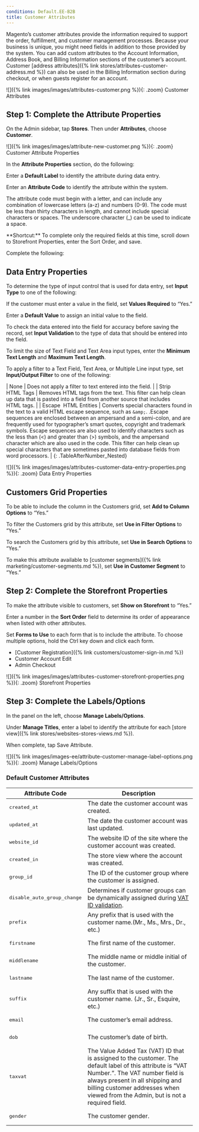 ```yaml
---
conditions: Default.EE-B2B
title: Customer Attributes
---
```


Magento’s customer attributes provide the information required to support the order, fulfillment, and customer management processes. Because your business is unique, you might need fields in addition to those provided by the system. You can add custom attributes to the Account Information, Address Book, and Billing Information sections of the customer’s account. Customer [address attributes]({% link stores/attributes-customer-address.md %}) can also be used in the Billing Information section during checkout, or when guests register for an account.

![]({% link images/images/attributes-customer.png %}){: .zoom}
Customer Attributes

## Step 1: Complete the Attribute Properties

On the Admin sidebar, tap **Stores**. Then under **Attributes**, choose **Customer**.

![]({% link images/images/attribute-new-customer.png %}){: .zoom}
Customer Attribute Properties

In the **Attribute Properties** section, do the following:

Enter a **Default Label** to identify the attribute during data entry.

Enter an **Attribute Code** to identify the attribute within the system.

The attribute code must begin with a letter, and can include any combination of lowercase letters (a-z) and numbers (0-9). The code must be less than thirty characters in length, and cannot include special characters or spaces. The underscore character (_) can be used to indicate a space.

<div class="bs-callout bs-callout-info" markdown="1">
**Shortcut:** To complete only the required fields at this time, scroll down to Storefront Properties, enter the Sort Order, and save.
</div>

Complete the following:

## Data Entry Properties

To determine the type of input control that is used for data entry, set **Input Type** to one of the following:

If the customer must enter a value in the field, set **Values Required** to “Yes.”

Enter a **Default Value** to assign an initial value to the field.

To check the data entered into the field for accuracy before saving the record, set **Input Validation** to the type of data that should be entered into the field.

To limit the size of Text Field and Text Area input types, enter the **Minimum Text Length** and **Maximum Text Length**.

To apply a filter to a Text Field, Text Area, or Multiple Line input type, set **Input/Output Filter** to one of the following:

| None | Does not apply a filter to text entered into the field. |
| Strip HTML Tags | Removes HTML tags from the text. This filter can help clean up data that is pasted into a field from another source that includes HTML tags. |
| Escape  HTML Entities | Converts special characters found in the text to a valid HTML escape sequence, such as `&amp;`. .Escape sequences are enclosed between an ampersand and a semi-colon, and are frequently used for typographer’s smart quotes, copyright and trademark symbols. Escape sequences are also used to identify characters such as the less than (&lt;) and greater than (&gt;) symbols, and the ampersand character which are also used in the code. This filter can help clean up special characters that are sometimes pasted into database fields from word processors. |
{: .TableAfterNumber_Nested}

![]({% link images/images/attributes-customer-data-entry-properties.png %}){: .zoom}
Data Entry Properties

## Customers Grid Properties

To be able to include the column in the Customers grid, set **Add to Column Options** to “Yes.”

To filter the Customers grid by this attribute, set **Use in Filter Options** to “Yes.”

To search the Customers grid by this attribute, set **Use in Search Options** to “Yes.”

To make this attribute available to [customer segments]({% link marketing/customer-segments.md %}), set **Use in Customer Segment** to “Yes.”

## Step 2: Complete the Storefront Properties

To make the attribute visible to customers, set **Show on Storefront** to “Yes.”

Enter a number in the **Sort Order** field to determine its order of appearance when listed with other attributes.

Set **Forms to Use** to each form that is to include the attribute. To choose multiple options, hold the Ctrl key down and click each form.

* [Customer Registration]({% link customers/customer-sign-in.md %})
* Customer Account Edit
* Admin Checkout

![]({% link images/images/attributes-customer-storefront-properties.png %}){: .zoom}
Storefront Properties

## Step 3: Complete the Labels/Options

In the panel on the left, choose **Manage Labels/Options**.

Under **Manage Titles**, enter a label to identify the attribute for each [store view]({% link stores/websites-stores-views.md %}).

When complete, tap <span class="btn">Save Attribute</span>.

![]({% link images/images-ee/attribute-customer-manage-label-options.png %}){: .zoom}
Manage Labels/Options

<table>
      <h3 class="TableHeading">Default Customer Attributes</h3>
      <thead>
         <tr>
            <th>Attribute Code</th>
            <th>Description</th>
         </tr>
      </thead>
      <tbody>
         <tr>
            <td>
               <pre>created_at</pre>
            </td>
            <td>The date the customer account was created.</td>
         </tr>
         <tr>
            <td>
               <pre>updated_at</pre>
            </td>
            <td>The date the customer account was last updated.</td>
         </tr>
         <tr>
            <td>
               <pre>website_id</pre>
            </td>
            <td>The website ID of the site where the customer account was created.</td>
         </tr>
         <tr>
            <td>
               <pre>created_in</pre>
            </td>
            <td>The store view where the account was created.</td>
         </tr>
         <tr>
            <td>
               <pre>group_id</pre>
            </td>
            <td>The ID of the customer group where the customer is assigned.</td>
         </tr>
         <tr>
            <td>
               <pre>disable_auto_group_change</pre>
            </td>
            <td>Determines if customer groups can be dynamically assigned during <a href="{% link tax/vat-validation.md %}">VAT ID validation</a>.</td>
         </tr>
         <tr>
            <td>
               <pre>prefix</pre>
            </td>
            <td>Any prefix that is used with the customer name.(Mr., Ms., Mrs., Dr., etc.)</td>
         </tr>
         <tr>
            <td>
               <pre>firstname</pre>
            </td>
            <td>The first name of the customer.</td>
         </tr>
         <tr>
            <td>
               <pre>middlename</pre>
            </td>
            <td>The middle name or middle initial of the customer.</td>
         </tr>
         <tr>
            <td>
               <pre>lastname</pre>
            </td>
            <td>The last name of the customer.</td>
         </tr>
         <tr>
            <td>
               <pre>suffix</pre>
            </td>
            <td>Any suffix that is used with the customer name. (Jr., Sr., Esquire, etc.)</td>
         </tr>
         <tr>
            <td>
               <pre>email</pre>
            </td>
            <td>The customer’s email address.</td>
         </tr>
         <tr>
            <td>
               <pre>dob</pre>
            </td>
            <td>The customer’s date of birth.</td>
         </tr>
         <tr>
            <td>
               <pre>taxvat</pre>
            </td>
            <td>The Value Added Tax (VAT) ID that is assigned to the customer. The default label of this attribute is “VAT Number.”. The VAT number field is always present in all shipping and billing customer addresses when viewed from the Admin, but is not a required field.</td>
         </tr>
         <tr>
            <td>
               <pre>gender</pre>
            </td>
            <td>The customer gender.</td>
         </tr>
      </tbody>
   </table>
